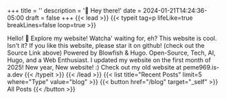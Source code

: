 +++
title = ''
description = '👋 Hey there!'
date = 2024-01-21T14:24:36-05:00
draft = false
+++
{{< lead >}}
{{< typeit 
tag=p 
lifeLike=true 
breakLines=false 
loop=true >}}

Hello! :wave: 
Explore my website! Watcha' waiting for, eh?
This website is cool. Isn't it?
If you like this website, please star it on github! (check out the Source Link above)
Powered by Blowfish & Hugo.
Open-Source, Tech, AI, Hugo, and a Web Enthusiast.
I updated my website on the first month of 2025! New year, New website! :)
Check out my old website at peme969.is-a.dev
{{< /typeit >}}
{{< /lead >}}
{{< list title="Recent Posts" limit=5 where="Type" value="blog" >}}
{{< button href="/blog" target="_self" >}}
All Posts
{{< /button >}}